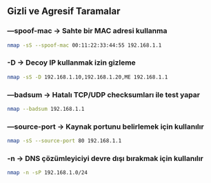 ## Gizli ve Agresif Taramalar

### —spoof-mac → Sahte bir MAC adresi kullanma 

```bash
nmap -sS --spoof-mac 00:11:22:33:44:55 192.168.1.1
```

### -D → Decoy IP kullanmak izin gizleme 

```bash
nmap -sS -D 192.168.1.10,192.168.1.20,ME 192.168.1.1
```

### —badsum → Hatalı TCP/UDP checksumları ile test yapar 

```bash
nmap --badsum 192.168.1.1
```

### —source-port → Kaynak portunu belirlemek için kullanılır

```bash
nmap -sS --source-port 80 192.168.1.1
```

### -n → DNS çözümleyiciyi devre dışı bırakmak için kullanılır 

```bash
nmap -n -sP 192.168.1.0/24
```

